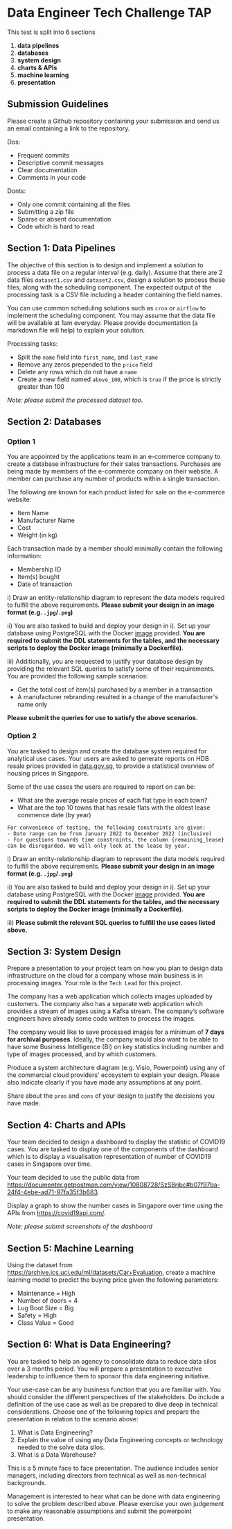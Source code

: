 # Data Engineer Tech Challenge TAP

This test is split into 6 sections

1. **data pipelines**
2. **databases**
3. **system design**
4. **charts & APIs**
5. **machine learning**
6. **presentation**

## Submission Guidelines

Please create a Github repository containing your submission and send us an email containing a link to the repository.

Dos:

- Frequent commits
- Descriptive commit messages
- Clear documentation
- Comments in your code

Donts:

- Only one commit containing all the files
- Submitting a zip file
- Sparse or absent documentation
- Code which is hard to read

## Section 1: Data Pipelines

The objective of this section is to design and implement a solution to process a data file on a regular interval (e.g. daily). Assume that there are 2 data files `dataset1.csv` and `dataset2.csv`, design a solution to process these files, along with the scheduling component. The expected output of the processing task is a CSV file including a header containing the field names.

You can use common scheduling solutions such as `cron` or `airflow` to implement the scheduling component. You may assume that the data file will be available at 1am everyday. Please provide documentation (a markdown file will help) to explain your solution.

Processing tasks:

- Split the `name` field into `first_name`, and `last_name`
- Remove any zeros prepended to the `price` field
- Delete any rows which do not have a `name`
- Create a new field named `above_100`, which is `true` if the price is strictly greater than 100

_Note: please submit the processed dataset too._

## Section 2: Databases

### Option 1

You are appointed by the applications team in an e-commerce company to create a database infrastructure for their sales transactions. Purchases are being made by members of the e-commerce company on their website. A member can purchase any number of products within a single transaction.

The following are known for each product listed for sale on the e-commerce website:
- Item Name
- Manufacturer Name
- Cost
- Weight (in kg)

Each transaction made by a member should minimally contain the following information:
- Membership ID
- Item(s) bought
- Date of transaction

i) Draw an entity-relationship diagram to represent the data models required to fulfill the above requirements. **Please submit your design in an image format (e.g. `.jpg`/`.png`)**

ii) You are also tasked to build and deploy your design in i). Set up your database using PostgreSQL with the Docker [image](https://hub.docker.com/_/postgres) provided. **You are required to submit the DDL statements for the tables, and the necessary scripts to deploy the Docker image (minimally a Dockerfile)**.

iii) Additionally, you are requested to justify your database design by providing the relevant SQL queries to satisfy some of their requirements. You are provided the following sample scenarios:
- Get the total cost of item(s) purchased by a member in a transaction
- A manufacturer rebranding resulted in a change of the manufacturer's name only

**Please submit the queries for use to satisfy the above scenarios.**

### Option 2

You are tasked to design and create the database system required for analytical use cases. Your users are asked to generate reports on HDB resale prices provided in [data.gov.sg](https://data.gov.sg/dataset/resale-flat-prices), to provide a statistical overview of housing prices in Singapore.

Some of the use cases the users are required to report on can be:
- What are the average resale prices of each flat type in each town?
- What are the top 10 towns that has resale flats with the oldest lease commence date (by year)

``` 
For convenience of testing, the following constraints are given:
- Date range can be from January 2022 to December 2022 (inclusive)
- For questions towards time constraints, the column {remaining_lease} can be disregarded. We will only look at the lease by year.
```

i) Draw an entity-relationship diagram to represent the data models required to fulfill the above requirements. **Please submit your design in an image format (e.g. `.jpg`/`.png`)**

ii) You are also tasked to build and deploy your design in i). Set up your database using PostgreSQL with the Docker [image](https://hub.docker.com/_/postgres) provided. **You are required to submit the DDL statements for the tables, and the necessary scripts to deploy the Docker image (minimally a Dockerfile)**.

iii) **Please submit the relevant SQL queries to fulfill the use cases listed above.**

## Section 3: System Design

Prepare a presentation to your project team on how you plan to design data infrastructure on the cloud for a company whose main business is in processing images. Your role is the `Tech Lead` for this project.

The company has a web application which collects images uploaded by customers. The company also has a separate web application which provides a stream of images using a Kafka stream. The company’s software engineers have already some code written to process the images.

The company would like to save processed images for a minimum of **7 days for archival purposes**. Ideally, the company would also want to be able to have some Business Intelligence (BI) on key statistics including number and type of images processed, and by which customers.

Produce a system architecture diagram (e.g. Visio, Powerpoint) using any of the commercial cloud providers' ecosystem to explain your design. Please also indicate clearly if you have made any assumptions at any point.

Share about the `pros` and `cons` of your design to justify the decisions you have made.

## Section 4: Charts and APIs

Your team decided to design a dashboard to display the statistic of COVID19 cases. You are tasked to display one of the components of the dashboard which is to display a visualisation representation of number of COVID19 cases in Singapore over time.

Your team decided to use the public data from https://documenter.getpostman.com/view/10808728/SzS8rjbc#b07f97ba-24f4-4ebe-ad71-97fa35f3b683.

Display a graph to show the number cases in Singapore over time using the APIs from https://covid19api.com/.

_Note: please submit screenshots of the dashboard_

## Section 5: Machine Learning

Using the dataset from https://archive.ics.uci.edu/ml/datasets/Car+Evaluation, create a machine learning model to predict the buying price given the following parameters:

- Maintenance = High
- Number of doors = 4
- Lug Boot Size = Big
- Safety = High
- Class Value = Good

## Section 6: What is Data Engineering?

You are tasked to help an agency to consolidate data to reduce data silos over a 3 months period. You will prepare a presentation to executive leadership to influence them to sponsor this data engineering initiative.

Your use-case can be any business function that you are familiar with. You should consider the different perspectives of the stakeholders. Do include a definition of the use case as well as be prepared to dive deep in technical considerations.
Choose one of the following topics and prepare the presentation in relation to the scenario above:

1. What is Data Engineering?
2. Explain the value of using any Data Engineering concepts or technology needed to the solve data silos.
3. What is a Data Warehouse?

This is a 5 minute face to face presentation. The audience includes senior managers, including directors from technical as well as non-technical backgrounds.

Management is interested to hear what can be done with data engineering to solve the problem described above. Please exercise your own judgement to make any reasonable assumptions and submit the powerpoint presentation.
